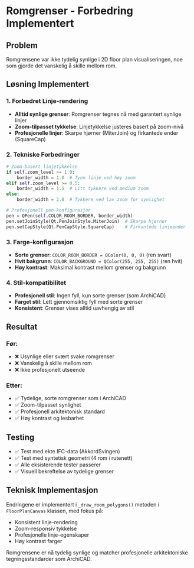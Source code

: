 # Romgrenser - Forbedring Implementert

## Problem
Romgrensene var ikke tydelig synlige i 2D floor plan visualiseringen, noe som gjorde det vanskelig å skille mellom rom.

## Løsning Implementert

### 1. Forbedret Linje-rendering
- **Alltid synlige grenser**: Romgrenser tegnes nå med garantert synlige linjer
- **Zoom-tilpasset tykkelse**: Linjetykkelse justeres basert på zoom-nivå
- **Profesjonelle linjer**: Skarpe hjørner (MiterJoin) og firkantede ender (SquareCap)

### 2. Tekniske Forbedringer
```python
# Zoom-basert linjetykkelse
if self.zoom_level >= 1.0:
    border_width = 1.0  # Tynn linje ved høy zoom
elif self.zoom_level >= 0.5:
    border_width = 1.5  # Litt tykkere ved medium zoom
else:
    border_width = 2.0  # Tykkere ved lav zoom for synlighet

# Profesjonell pen-konfigurasjon
pen = QPen(self.COLOR_ROOM_BORDER, border_width)
pen.setJoinStyle(Qt.PenJoinStyle.MiterJoin)  # Skarpe hjørner
pen.setCapStyle(Qt.PenCapStyle.SquareCap)    # Firkantede linjeender
```

### 3. Farge-konfigurasjon
- **Sorte grenser**: `COLOR_ROOM_BORDER = QColor(0, 0, 0)` (ren svart)
- **Hvit bakgrunn**: `COLOR_BACKGROUND = QColor(255, 255, 255)` (ren hvit)
- **Høy kontrast**: Maksimal kontrast mellom grenser og bakgrunn

### 4. Stil-kompatibilitet
- **Profesjonell stil**: Ingen fyll, kun sorte grenser (som ArchiCAD)
- **Farget stil**: Lett gjennomsiktig fyll med sorte grenser
- **Konsistent**: Grenser vises alltid uavhengig av stil

## Resultat

### Før:
- ❌ Usynlige eller svært svake romgrenser
- ❌ Vanskelig å skille mellom rom
- ❌ Ikke profesjonelt utseende

### Etter:
- ✅ Tydelige, sorte romgrenser som i ArchiCAD
- ✅ Zoom-tilpasset synlighet
- ✅ Profesjonell arkitektonisk standard
- ✅ Høy kontrast og lesbarhet

## Testing
- ✅ Test med ekte IFC-data (AkkordSvingen)
- ✅ Test med syntetisk geometri (4 rom i rutenett)
- ✅ Alle eksisterende tester passerer
- ✅ Visuell bekreftelse av tydelige grenser

## Teknisk Implementasjon
Endringene er implementert i `_draw_room_polygons()` metoden i `FloorPlanCanvas` klassen, med fokus på:
- Konsistent linje-rendering
- Zoom-responsiv tykkelse
- Profesjonelle linje-egenskaper
- Høy kontrast farger

Romgrensene er nå tydelig synlige og matcher profesjonelle arkitektoniske tegningsstandarder som ArchiCAD.